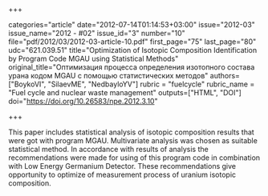 +++

categories="article"
date="2012-07-14T01:14:53+03:00"
issue="2012-03"
issue_name="2012 - #02"
issue_id="3"
number="10"
file="pdf/2012/03/2012-03-article-10.pdf"
first_page="75"
last_page="80"
udc="621.039.51"
title="Optimization of Isotopic Composition Identification by Program Code MGAU using Statistical Methods"
original_title="Оптимизация процесса определения изотопного состава урана кодом MGAU с помощью статистических методов"
authors=["BoykoVI", "SilaevME", "NedbayloYV"]
rubric = "fuelcycle"
rubric_name = "Fuel cycle and nuclear waste management"
outputs=["HTML", "DOI"]
doi="https://doi.org/10.26583/npe.2012.3.10"

+++

This paper includes statistical analysis of isotopic composition results that were got with program MGAU. Multivariate analysis was chosen as suitable statistical method. In accordance with results of analysis the recommendations were made for using of this program code in combination with Low Energy Germanium Detector. These recommendations give opportunity to optimize of measurement process of uranium isotopic composition.